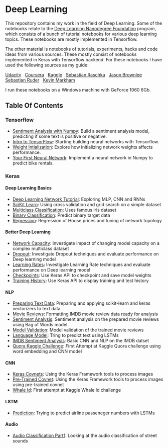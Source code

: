 # Deep Learning

This repository contains my work in the field of Deep Learning.  Some of the notebooks relate to the  [Deep Learning Nanodegree Foundation](https://www.udacity.com/course/deep-learning-nanodegree-foundation--nd101) program, which consists of a bunch of tutorial notebooks for various deep learning topics.  These notebooks are mostly implemented in Tensorflow.

The other material is notebooks of tutorials, experiments, hacks and code ideas from various sources.  These mostly consist of notebooks implemented in Keras with Tensorflow backend.  For these notebooks I have used the following sources as my guide:

[Udacity](https://eu.udacity.com/) &nbsp; 
[Coursera](https://www.coursera.org) &nbsp; 
[Kaggle](https://www.kaggle.com) &nbsp; 
[Sebastian Raschka](https://sebastianraschka.com/books.html) &nbsp; 
[Jason Brownlee](https://machinelearningmastery.com) &nbsp; 
[Sebastian Ruder](http://ruder.io/optimizing-gradient-descent/) &nbsp; 
[Kevin Markham](https://www.youtube.com/user/dataschool) &nbsp; 

I run these notebooks on a Windows machine with GeForce 1060 6Gb.   

## Table Of Contents

### Tensorflow

* [Sentiment Analysis with Numpy](https://github.com/riched158/DeepLearning/blob/master/sentiment-network/Sentiment_Classification_Projects.ipynb): Build a sentiment analysis model, predicting if some text is positive or negative.
* [Intro to TensorFlow](https://github.com/riched158/DeepLearning/blob/master/intro_to_tensorflow/intro_to_tensorflow.ipynb): Starting building neural networks with Tensorflow.
* [Weight Intialization](https://github.com/riched158/DeepLearning/blob/master/weight-initialization/weight_initialization.ipynb): Explore how initializing network weights affects performance.
* [Your First Neural Network](https://github.com/riched158/DeepLearning/blob/master/first-neural-network/Your_first_neural_network.ipynb): Implement a neural network in Numpy to predict bike rentals.

### Keras
#### Deep Learning Basics

* [Deep Learning Network Tutorial](https://github.com/riched158/Keras/blob/master/keras/DeepTutorial.ipynb): Exploring MLP, CNN and RNNs
* [SciKit Learn](https://github.com/riched158/Keras/blob/master/keras/Keras3_SciKit.ipynb): Using cross validation and grid search on a simple dataset
* [Multiclass Classification](https://github.com/riched158/Keras/blob/master/keras/Keras4_Multiclass.ipynb): Uses famous iris dataset
* [Binary Classification](https://github.com/riched158/Keras/blob/master/keras/Keras5_Binary_Classification.ipynb): Predict binary target data
* [Regression](https://github.com/riched158/Keras/blob/master/keras/Keras6_Regression.ipynb):  Regression of House prices and tuning of network topology

#### Better Deep Learning
* [Network Capacity](https://github.com/riched158/Keras/blob/master/keras/ModelCapacity.ipynb): Investigate impact of changing model capacity on a complex multiclass dataset
* [Dropout](https://github.com/riched158/Keras/blob/master/keras/Keras9_DropOut1.ipynb): Investigate Dropout techniques and evaluate performance on Deep learning model 
* [Learning Rates](https://github.com/riched158/Keras/blob/master/keras/Keras10_LearnRate.ipynb): Investigate Learning Rate techniques and evaluate performance on Deep learning model
* [Checkpoints](https://github.com/riched158/Keras/blob/master/keras/Keras7_Checkpointing.ipynb): Use Keras API to checkpoint and save model weights
* [Training History](https://github.com/riched158/Keras/blob/master/keras/Keras8_Plotting_History.ipynb): Use Keras API to display training and test history



#### NLP

* [Preparing Text Data](https://github.com/riched158/Keras/blob/master/keras_nlp/Keras_NLP1_CleaningAndVectorizers.ipynb): Preparing and applying scikit-learn and keras vectorizers to text data  
* [Movie Reviews](https://github.com/riched158/Keras/blob/master/keras_nlp/Keras_NLP4_MoviePrep.ipynb): Formatting IMDB movie review data ready for analysis
* [Sentiment Analysis](https://github.com/riched158/Keras/blob/master/keras_nlp/Keras_NLP6_Movie_Models.ipynb): Sentiment analysis on the prepared movie reviews using Bag of Words model.
* [Model Validation](https://github.com/riched158/Keras/blob/master/keras_nlp/Keras_NLP7_MovieValidation.ipynb): Model validation of the trained movie reviews
* [Language Model](https://github.com/riched158/Keras/blob/master/keras_nlp/Keras_NLP11_LanguageModel.ipynb): Tring to predict text using LSTMs
* [IMDB Sentiment Analysis](https://github.com/riched158/Keras/blob/master/keras/Keras11_CNN_IMDB.ipynb): Basic CNN and NLP on the IMDB datset 
* [Quora Kaggle Challenge](https://github.com/riched158/Kaggle/blob/master/P1/Quora1.ipynb): First Attempt at Kaggle Quora challenge using word embedding and CNN model 


####  CNN

* [Keras Covnets](https://github.com/riched158/Keras/blob/master/keras_cnn/CovnetFlowersv2.ipynb): Using the Keras Framework tools to process images
* [Pre-Trained Covnet](https://github.com/riched158/Keras/blob/master/keras_cnn/CovnetFlowersV4.ipynb): Using the Keras Framework tools to process images using pre-trained covnet
* [Whale Id](https://github.com/riched158/Kaggle/blob/master/P1/Whale1.ipynb): First attempt at Kaggle Whale Id challenge



####  LSTM

* [Prediction](https://github.com/riched158/Keras/blob/master/keras/Keras12_RNN_Airlines.ipynb): Trying to predict airline passeneger numbers with LSTMs

####  Audio
* [Audio Classification Part1](https://github.com/riched158/Keras/blob/master/keras/UrbanSound1.ipynb): Looking at the audio classification of street sounds
